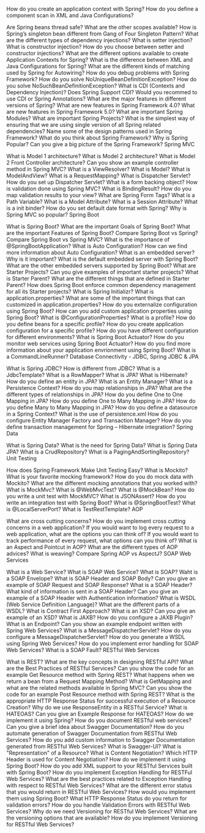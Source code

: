 How do you create an application context with Spring?
How do you define a component scan in XML and Java Configurations?

Are Spring beans thread safe?
What are the other scopes available?
How is Spring’s singleton bean different from Gang of Four Singleton Pattern?
What are the different types of dependency injections?
What is setter injection?
What is constructor injection?
How do you choose between setter and constructor injections?
What are the different options available to create Application Contexts for Spring?
What is the difference between XML and Java Configurations for Spring?
What are the different kinds of matching used by Spring for Autowiring?
How do you debug problems with Spring Framework?
How do you solve NoUniqueBeanDefinitionException?
How do you solve NoSuchBeanDefinitionException?
What is CDI (Contexts and Dependency Injection)?
Does Spring Support CDI?
Would you recommed to use CDI or Spring Annotations?
What are the major features in different versions of Spring?
What are new features in Spring Framework 4.0?
What are new features in Spring Framework 5.0?
What are important Spring Modules?
What are important Spring Projects?
What is the simplest way of ensuring that we are using single version of all Spring related dependencies?
Name some of the design patterns used in Spring Framework?
What do you think about Spring Framework?
Why is Spring Popular?
Can you give a big picture of the Spring Framework?
Spring MVC

What is Model 1 architecture?
What is Model 2 architecture?
What is Model 2 Front Controller architecture?
Can you show an example controller method in Spring MVC?
What is a ViewResolver?
What is Model?
What is ModelAndView?
What is a RequestMapping?
What is Dispatcher Servlet?
How do you set up Dispatcher Servlet?
What is a form backing object?
How is validation done using Spring MVC?
What is BindingResult?
How do you map validation results to your view?
What are Spring Form Tags?
What is a Path Variable?
What is a Model Attribute?
What is a Session Attribute?
What is a init binder?
How do you set default date format with Spring?
Why is Spring MVC so popular?
Spring Boot

What is Spring Boot?
What are the important Goals of Spring Boot?
What are the important Features of Spring Boot?
Compare Spring Boot vs Spring?
Compare Spring Boot vs Spring MVC?
What is the importance of @SpringBootApplication?
What is Auto Configuration?
How can we find more information about Auto Configuration?
What is an embedded server? Why is it important?
What is the default embedded server with Spring Boot?
What are the other embedded servers supported by Spring Boot?
What are Starter Projects?
Can you give examples of important starter projects?
What is Starter Parent?
What are the different things that are defined in Starter Parent?
How does Spring Boot enforce common dependency management for all its Starter projects?
What is Spring Initializr?
What is application.properties?
What are some of the important things that can customized in application.properties?
How do you externalize configuration using Spring Boot?
How can you add custom application properties using Spring Boot?
What is @ConfigurationProperties?
What is a profile?
How do you define beans for a specific profile?
How do you create application configuration for a specific profile?
How do you have different configuration for different environments?
What is Spring Boot Actuator?
How do you monitor web services using Spring Boot Actuator?
How do you find more information about your application envrionment using Spring Boot?
What is a CommandLineRunner?
Database Connectivity - JDBC, Spring JDBC & JPA

What is Spring JDBC? How is different from JDBC?
What is a JdbcTemplate?
What is a RowMapper?
What is JPA?
What is Hibernate?
How do you define an entity in JPA?
What is an Entity Manager?
What is a Persistence Context?
How do you map relationships in JPA?
What are the different types of relationships in JPA?
How do you define One to One Mapping in JPA?
How do you define One to Many Mapping in JPA?
How do you define Many to Many Mapping in JPA?
How do you define a datasource in a Spring Context?
What is the use of persistence.xml
How do you configure Entity Manager Factory and Transaction Manager?
How do you define transaction management for Spring – Hibernate integration?
Spring Data

What is Spring Data?
What is the need for Spring Data?
What is Spring Data JPA?
What is a CrudRepository?
What is a PagingAndSortingRepository?
Unit Testing

How does Spring Framework Make Unit Testing Easy?
What is Mockito?
What is your favorite mocking framework?
How do you do mock data with Mockito?
What are the different mocking annotations that you worked with?
What is MockMvc?
What is @WebMvcTest?
What is @MockBean?
How do you write a unit test with MockMVC?
What is JSONAssert?
How do you write an integration test with Spring Boot?
What is @SpringBootTest?
What is @LocalServerPort?
What is TestRestTemplate?
AOP

What are cross cutting concerns?
How do you implement cross cutting concerns in a web application?
If you would want to log every request to a web application, what are the options you can think of?
If you would want to track performance of every request, what options can you think of?
What is an Aspect and Pointcut in AOP?
What are the different types of AOP advices?
What is weaving?
Compare Spring AOP vs AspectJ?
SOAP Web Services

What is a Web Service?
What is SOAP Web Service?
What is SOAP?
Waht is a SOAP Envelope?
What is SOAP Header and SOAP Body?
Can you give an example of SOAP Request and SOAP Response?
What is a SOAP Header? What kind of information is sent in a SOAP Header?
Can you give an example of a SOAP Header with Authentication information?
What is WSDL (Web Service Definition Language)?
What are the different parts of a WSDL?
What is Contract First Approach?
What is an XSD?
Can you give an example of an XSD?
What is JAXB?
How do you configure a JAXB Plugin?
What is an Endpoint?
Can you show an example endpoint written with Spring Web Services?
What is a MessageDispatcherServlet?
How do you configure a MessageDispatcherServlet?
How do you generate a WSDL using Spring Web Services?
How do you implement error handling for SOAP Web Services?
What is a SOAP Fault?
RESTful Web Services

What is REST?
What are the key concepts in designing RESTful API?
What are the Best Practices of RESTful Services?
Can you show the code for an example Get Resource method with Spring REST?
What happens when we return a bean from a Request Mapping Method?
What is GetMapping and what are the related methods available in Spring MVC?
Can you show the code for an example Post Resource method with Spring REST?
What is the appropriate HTTP Response Status for successful execution of a Resource Creation?
Why do we use ResponseEntity in a RESTful Service?
What is HATEOAS?
Can you give an Example Response for HATEOAS?
How do we implement it using Spring?
How do you document RESTful web services?
Can you give a brief idea about Swagger Documentation?
How do you automate generation of Swagger Documentation from RESTful Web Services?
How do you add custom information to Swagger Documentation generated from RESTful Web Services?
What is Swagger-UI?
What is "Representation" of a Resource?
What is Content Negotiation?
Which HTTP Header is used for Content Negotiation?
How do we implement it using Spring Boot?
How do you add XML support to your RESTful Services built with Spring Boot?
How do you implement Exception Handling for RESTFul Web Services?
What are the best practices related to Exception Handling with respect to RESTful Web Services?
What are the different error status that you would return in RESTful Web Services?
How would you implement them using Spring Boot?
What HTTP Response Status do you return for validation errors?
How do you handle Validation Errors with RESTful Web Services?
Why do we need Versioning for RESTful Web Services?
What are the versioning options that are available?
How do you implement Versioning for RESTful Web Services?

